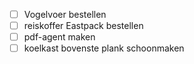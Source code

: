- [ ] Vogelvoer bestellen
- [ ] reiskoffer Eastpack bestellen
- [ ] pdf-agent maken
- [ ] koelkast bovenste plank schoonmaken